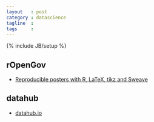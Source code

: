 ```yaml
---
layout   : post
category : datascience
tagline  : 
tags     : 
---
```

{% include JB/setup %}

## rOpenGov

- [Reproducible posters with R, LaTeX, tikz and Sweave](http://ropengov.github.io/r/poster/latex/sweave/tikz/2015/06/07/ICCSS/)

## datahub

- [datahub.io](http://datahub.io/dataset?q=national+accounts)
